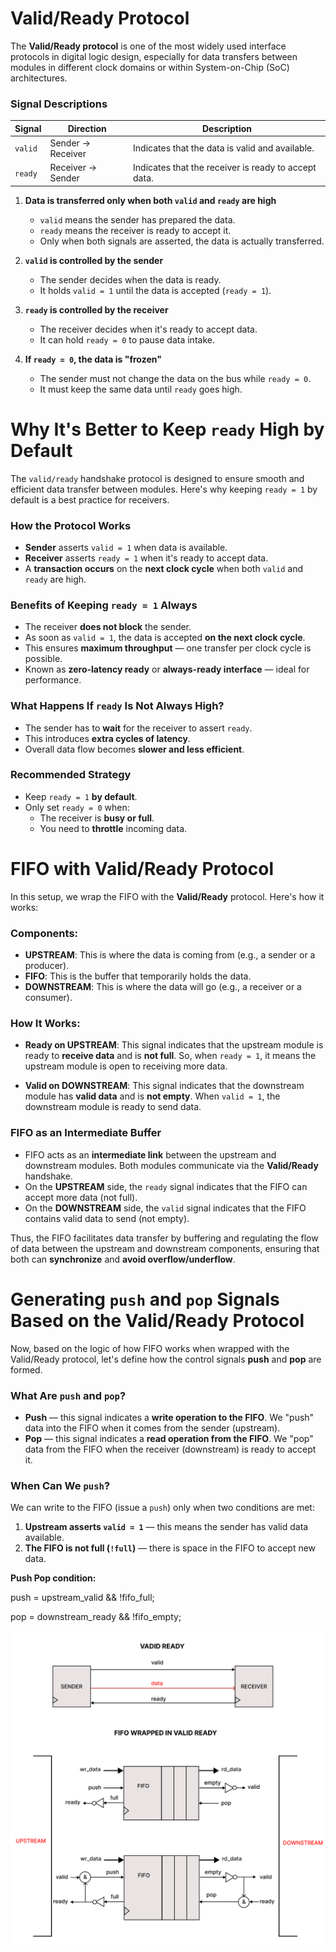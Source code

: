 # Valid/Ready Protocol

The **Valid/Ready protocol** is one of the most widely used interface protocols in digital logic design, especially for data transfers between modules in different clock domains or within System-on-Chip (SoC) architectures.

### Signal Descriptions

| Signal  | Direction         | Description                                   |
|---------|-------------------|-----------------------------------------------|
| `valid` | Sender → Receiver | Indicates that the data is valid and available. |
| `ready` | Receiver → Sender | Indicates that the receiver is ready to accept data. |



1. **Data is transferred only when both `valid` and `ready` are high**
   - `valid` means the sender has prepared the data.
   - `ready` means the receiver is ready to accept it.
   - Only when both signals are asserted, the data is actually transferred.

2. **`valid` is controlled by the sender**
   - The sender decides when the data is ready.
   - It holds `valid = 1` until the data is accepted (`ready = 1`).

3. **`ready` is controlled by the receiver**
   - The receiver decides when it's ready to accept data.
   - It can hold `ready = 0` to pause data intake.

4. **If `ready = 0`, the data is "frozen"**
   - The sender must not change the data on the bus while `ready = 0`.
   - It must keep the same data until `ready` goes high.

# Why It's Better to Keep `ready` High by Default

The `valid/ready` handshake protocol is designed to ensure smooth and efficient data transfer between modules. Here's why keeping `ready = 1` by default is a best practice for receivers.

### How the Protocol Works

- **Sender** asserts `valid = 1` when data is available.
- **Receiver** asserts `ready = 1` when it's ready to accept data.
- A **transaction occurs** on the **next clock cycle** when both `valid` and `ready` are high.

### Benefits of Keeping `ready = 1` Always

- The receiver **does not block** the sender.
- As soon as `valid = 1`, the data is accepted **on the next clock cycle**.
- This ensures **maximum throughput** — one transfer per clock cycle is possible.
- Known as **zero-latency ready** or **always-ready interface** — ideal for performance.

### What Happens If `ready` Is Not Always High?

- The sender has to **wait** for the receiver to assert `ready`.
- This introduces **extra cycles of latency**.
- Overall data flow becomes **slower and less efficient**.

### Recommended Strategy

- Keep `ready = 1` **by default**.
- Only set `ready = 0` when:
  - The receiver is **busy or full**.
  - You need to **throttle** incoming data.


# FIFO with Valid/Ready Protocol

In this setup, we wrap the FIFO with the **Valid/Ready** protocol. Here's how it works:

### Components:

- **UPSTREAM**: This is where the data is coming from (e.g., a sender or a producer).
- **FIFO**: This is the buffer that temporarily holds the data.
- **DOWNSTREAM**: This is where the data will go (e.g., a receiver or a consumer).

### How It Works:

- **Ready on UPSTREAM**: This signal indicates that the upstream module is ready to **receive data** and is **not full**. So, when `ready = 1`, it means the upstream module is open to receiving more data.
  
- **Valid on DOWNSTREAM**: This signal indicates that the downstream module has **valid data** and is **not empty**. When `valid = 1`, the downstream module is ready to send data.

### FIFO as an Intermediate Buffer

- FIFO acts as an **intermediate link** between the upstream and downstream modules. Both modules communicate via the **Valid/Ready** handshake.
- On the **UPSTREAM** side, the `ready` signal indicates that the FIFO can accept more data (not full).
- On the **DOWNSTREAM** side, the `valid` signal indicates that the FIFO contains valid data to send (not empty).
  
Thus, the FIFO facilitates data transfer by buffering and regulating the flow of data between the upstream and downstream components, ensuring that both can **synchronize** and **avoid overflow/underflow**.

# Generating `push` and `pop` Signals Based on the Valid/Ready Protocol

Now, based on the logic of how FIFO works when wrapped with the Valid/Ready protocol, let's define how the control signals **push** and **pop** are formed.

### What Are `push` and `pop`?

- **Push** — this signal indicates a **write operation to the FIFO**. We "push" data into the FIFO when it comes from the sender (upstream).
- **Pop** — this signal indicates a **read operation from the FIFO**. We "pop" data from the FIFO when the receiver (downstream) is ready to accept it.

### When Can We `push`?

We can write to the FIFO (issue a `push`) only when two conditions are met:

1. **Upstream asserts `valid = 1`** — this means the sender has valid data available.
2. **The FIFO is not full (`!full`)** — there is space in the FIFO to accept new data.

**Push Pop condition:**

push = upstream_valid && !fifo_full;

pop = downstream_ready && !fifo_empty;


![FIFO valid/ready](validready.jpg)


